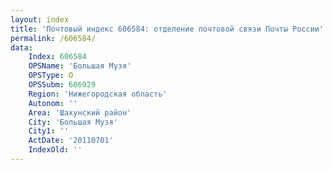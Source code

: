 ```yaml
---
layout: index
title: 'Почтовый индекс 606584: отделение почтовой связи Почты России'
permalink: /606584/
data:
    Index: 606584
    OPSName: 'Большая Музя'
    OPSType: О
    OPSSubm: 606929
    Region: 'Нижегородская область'
    Autonom: ''
    Area: 'Шахунский район'
    City: 'Большая Музя'
    City1: ''
    ActDate: '20110701'
    IndexOld: ''
---
```

